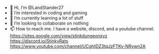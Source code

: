 - 👋 Hi, I’m @LandStander27
- 👀 I’m interested in coding and gaming
- 🌱 I’m currently learning a lot of stuff
- 💞️ I’m looking to collaborate on nothing
- 📫 How to reach me. I have a website, discord, and a youtube channel. 
https://sites.google.com/view/stinkdungeonxyz
https://discord.io/StinkyRats
https://www.youtube.com/channel/UCghtDZ3tqJzFTKy-NRywn2A
